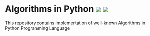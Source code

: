# Algorithms in Python ![](https://img.shields.io/github/license/sourcerer-io/hall-of-fame.svg?colorB=4EC820) ![](https://img.shields.io/badge/Chaitanya-Vankadaru-red.svg?colorB=4EC820)
This repository contains implementation of well-known Algorithms in Python Programming Language
